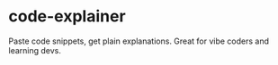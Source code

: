 # code-explainer
Paste code snippets, get plain explanations. Great for vibe coders and learning devs.
